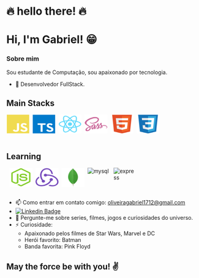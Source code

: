 # :fire: hello there! :fire:

# Hi, I'm Gabriel! :grin:

###  Sobre mim
Sou estudante de Computação, sou apaixonado por tecnologia.

- 🔭 Desenvolvedor FullStack.

## Main Stacks
<div style="display: flex; gap: 8px; align-items: center; flex-wrap:wrap;">
  <img alt="Antonio-Js" height="50" width="60" src="https://raw.githubusercontent.com/devicons/devicon/master/icons/javascript/javascript-plain.svg">
  <img alt="Antonio-ts" height="50" width="60" src="https://raw.githubusercontent.com/devicons/devicon/master/icons/typescript/typescript-original.svg">
  <img alt="Antonio-React" height="50" width="60" src="https://raw.githubusercontent.com/devicons/devicon/master/icons/react/react-original.svg">
  <img alt="Antonio-SASS" height="50" width="60" src="https://raw.githubusercontent.com/devicons/devicon/master/icons/sass/sass-original.svg">
  <img alt="Antonio-HTML" height="50" width="60" src="https://raw.githubusercontent.com/devicons/devicon/master/icons/html5/html5-original.svg">
  <img alt="Antonio-CSS" height="50" width="60" src="https://raw.githubusercontent.com/devicons/devicon/master/icons/css3/css3-original.svg">
</div>
<br>

## Learning

<div style="display: flex; gap: 8px; align-items: center; flex-wrap:wrap;"><br>
  <img alt="node" height="50" width="60" src="https://raw.githubusercontent.com/devicons/devicon/master/icons/nodejs/nodejs-original.svg">
  <img alt="redux" height="50" width="60" src="https://raw.githubusercontent.com/devicons/devicon/master/icons/redux/redux-original.svg">
  <img alt="mongo" height="50" width="60" src="https://raw.githubusercontent.com/devicons/devicon/master/icons/mongodb/mongodb-original.svg">
  <img alt="mysql" height="50" width="60" src="https://icongr.am/devicon/mysql-original.svg?size=128&color=currentColor">
  <img alt="express" height="50" width="60" src="https://icongr.am/devicon/express-original.svg?size=128&color=83cd29">
</div>
<br>

- 📫 Como entrar em contato comigo: oliveiragabriel1712@gmail.com
- [![Linkedin Badge](https://img.shields.io/badge/-LinkedIn-blue?style=flat-square&logo=Linkedin&logoColor=white&link=https://www.linkedin.com/in/gabrieloliveira/)](https://www.linkedin.com/in/gabriel-am%C3%A2ncio-de-oliveira/)
- 💬 Pergunte-me sobre series, filmes, jogos e curiosidades do universo.
- ⚡ Curiosidade: 
  - Apaixonado pelos filmes de Star Wars, Marvel e DC
  - Herói favorito: Batman
  - Banda favorita: Pink Floyd 

## May the force be with you! :v:

